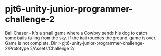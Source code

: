 # pjt6-unity-junior-programmer-challenge-2
Ball Chaser - It's a small game where a Cowboy sends his dog to catch some balls falling from the sky. If the ball touches the ground, game is over. Game is not complete. 
Dir > pjt6-unity-junior-programmer-challenge-2/Prototype 2/Assets/Challenge 2/
